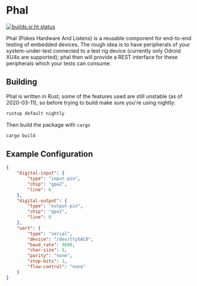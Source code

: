 # Phal

[![builds.sr.ht status](https://builds.sr.ht/~cdo/phal.svg)](https://builds.sr.ht/~cdo/phal?)

Phal (Pokes Hardware And Listens) is a reusable component for
end-to-end testing of embedded devices. The rough idea is to have
peripherals of your system-under-test connected to a test rig device
(currently only Odroid XU4s are supported); phal then will provide a
REST interface for these peripherals which your tests can consume.

## Building

Phal is written in Rust; some of the features used are still unstable
(as of 2020-03-11), so before trying to build make sure you're using
nightly:

```sh
rustup default nightly
```

Then build the package with `cargo`

```sh
cargo build
```

## Example Configuration

```json
{
	"digital-input": {
		"type": "input-pin",
		"chip": "gpa2",
		"line": 6
	},
	"digital-output": {
		"type": "output-pin",
		"chip": "gpx2",
		"line": 0
	},
	"uart": {
		"type": "serial",
		"device": "/dev/ttySAC0",
		"baud_rate": 9600,
		"char-size": 8,
		"parity": "none",
		"stop-bits": 1,
		"flow-control": "none"
	}
}
```

